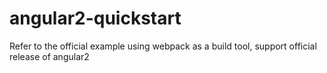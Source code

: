 # angular2-quickstart
Refer to the official example using webpack as a build tool, support official release of angular2
